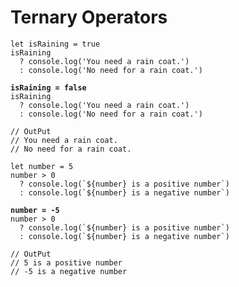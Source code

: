 # Ternary Operators

<pre class="language-javascript"><code class="lang-javascript">let isRaining = true
isRaining
  ? console.log('You need a rain coat.')
  : console.log('No need for a rain coat.')
<strong>
</strong><strong>isRaining = false
</strong>isRaining
  ? console.log('You need a rain coat.')
  : console.log('No need for a rain coat.')
  
// OutPut
// You need a rain coat.
// No need for a rain coat.
</code></pre>

<pre class="language-javascript"><code class="lang-javascript">let number = 5
number > 0
  ? console.log(`${number} is a positive number`)
  : console.log(`${number} is a negative number`)
<strong>
</strong><strong>number = -5
</strong>number > 0
  ? console.log(`${number} is a positive number`)
  : console.log(`${number} is a negative number`)

// OutPut
// 5 is a positive number
// -5 is a negative number
</code></pre>
